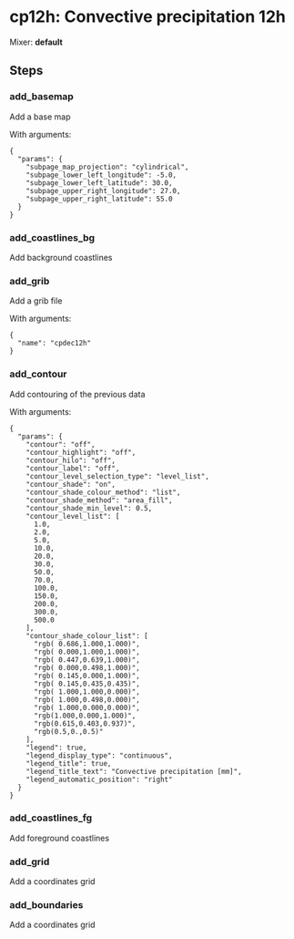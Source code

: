 # cp12h: Convective precipitation 12h

Mixer: **default**

## Steps

### add_basemap

Add a base map

With arguments:
```
{
  "params": {
    "subpage_map_projection": "cylindrical",
    "subpage_lower_left_longitude": -5.0,
    "subpage_lower_left_latitude": 30.0,
    "subpage_upper_right_longitude": 27.0,
    "subpage_upper_right_latitude": 55.0
  }
}
```

### add_coastlines_bg

Add background coastlines


### add_grib

Add a grib file

With arguments:
```
{
  "name": "cpdec12h"
}
```

### add_contour

Add contouring of the previous data

With arguments:
```
{
  "params": {
    "contour": "off",
    "contour_highlight": "off",
    "contour_hilo": "off",
    "contour_label": "off",
    "contour_level_selection_type": "level_list",
    "contour_shade": "on",
    "contour_shade_colour_method": "list",
    "contour_shade_method": "area_fill",
    "contour_shade_min_level": 0.5,
    "contour_level_list": [
      1.0,
      2.0,
      5.0,
      10.0,
      20.0,
      30.0,
      50.0,
      70.0,
      100.0,
      150.0,
      200.0,
      300.0,
      500.0
    ],
    "contour_shade_colour_list": [
      "rgb( 0.686,1.000,1.000)",
      "rgb( 0.000,1.000,1.000)",
      "rgb( 0.447,0.639,1.000)",
      "rgb( 0.000,0.498,1.000)",
      "rgb( 0.145,0.000,1.000)",
      "rgb( 0.145,0.435,0.435)",
      "rgb( 1.000,1.000,0.000)",
      "rgb( 1.000,0.498,0.000)",
      "rgb( 1.000,0.000,0.000)",
      "rgb(1.000,0.000,1.000)",
      "rgb(0.615,0.403,0.937)",
      "rgb(0.5,0.,0.5)"
    ],
    "legend": true,
    "legend_display_type": "continuous",
    "legend_title": true,
    "legend_title_text": "Convective precipitation [mm]",
    "legend_automatic_position": "right"
  }
}
```

### add_coastlines_fg

Add foreground coastlines


### add_grid

Add a coordinates grid


### add_boundaries

Add a coordinates grid



